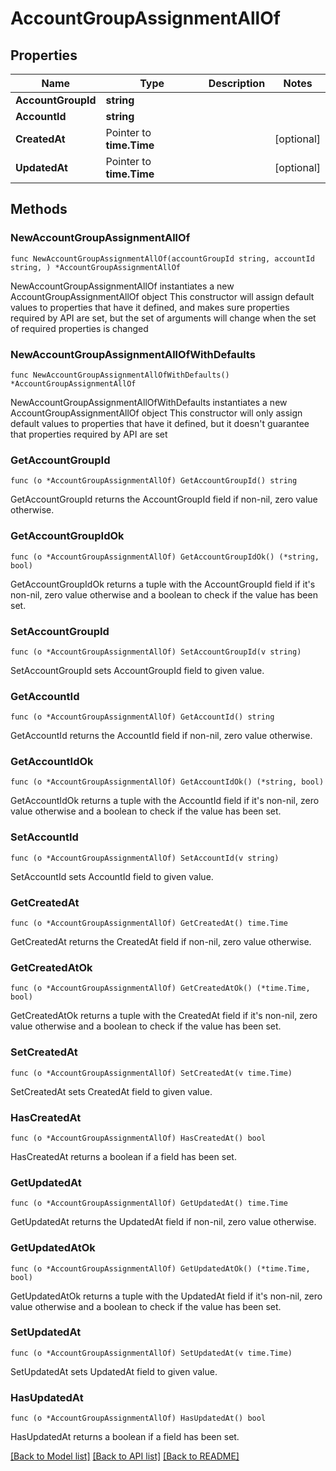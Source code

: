 # AccountGroupAssignmentAllOf

## Properties

Name | Type | Description | Notes
------------ | ------------- | ------------- | -------------
**AccountGroupId** | **string** |  | 
**AccountId** | **string** |  | 
**CreatedAt** | Pointer to **time.Time** |  | [optional] 
**UpdatedAt** | Pointer to **time.Time** |  | [optional] 

## Methods

### NewAccountGroupAssignmentAllOf

`func NewAccountGroupAssignmentAllOf(accountGroupId string, accountId string, ) *AccountGroupAssignmentAllOf`

NewAccountGroupAssignmentAllOf instantiates a new AccountGroupAssignmentAllOf object
This constructor will assign default values to properties that have it defined,
and makes sure properties required by API are set, but the set of arguments
will change when the set of required properties is changed

### NewAccountGroupAssignmentAllOfWithDefaults

`func NewAccountGroupAssignmentAllOfWithDefaults() *AccountGroupAssignmentAllOf`

NewAccountGroupAssignmentAllOfWithDefaults instantiates a new AccountGroupAssignmentAllOf object
This constructor will only assign default values to properties that have it defined,
but it doesn't guarantee that properties required by API are set

### GetAccountGroupId

`func (o *AccountGroupAssignmentAllOf) GetAccountGroupId() string`

GetAccountGroupId returns the AccountGroupId field if non-nil, zero value otherwise.

### GetAccountGroupIdOk

`func (o *AccountGroupAssignmentAllOf) GetAccountGroupIdOk() (*string, bool)`

GetAccountGroupIdOk returns a tuple with the AccountGroupId field if it's non-nil, zero value otherwise
and a boolean to check if the value has been set.

### SetAccountGroupId

`func (o *AccountGroupAssignmentAllOf) SetAccountGroupId(v string)`

SetAccountGroupId sets AccountGroupId field to given value.


### GetAccountId

`func (o *AccountGroupAssignmentAllOf) GetAccountId() string`

GetAccountId returns the AccountId field if non-nil, zero value otherwise.

### GetAccountIdOk

`func (o *AccountGroupAssignmentAllOf) GetAccountIdOk() (*string, bool)`

GetAccountIdOk returns a tuple with the AccountId field if it's non-nil, zero value otherwise
and a boolean to check if the value has been set.

### SetAccountId

`func (o *AccountGroupAssignmentAllOf) SetAccountId(v string)`

SetAccountId sets AccountId field to given value.


### GetCreatedAt

`func (o *AccountGroupAssignmentAllOf) GetCreatedAt() time.Time`

GetCreatedAt returns the CreatedAt field if non-nil, zero value otherwise.

### GetCreatedAtOk

`func (o *AccountGroupAssignmentAllOf) GetCreatedAtOk() (*time.Time, bool)`

GetCreatedAtOk returns a tuple with the CreatedAt field if it's non-nil, zero value otherwise
and a boolean to check if the value has been set.

### SetCreatedAt

`func (o *AccountGroupAssignmentAllOf) SetCreatedAt(v time.Time)`

SetCreatedAt sets CreatedAt field to given value.

### HasCreatedAt

`func (o *AccountGroupAssignmentAllOf) HasCreatedAt() bool`

HasCreatedAt returns a boolean if a field has been set.

### GetUpdatedAt

`func (o *AccountGroupAssignmentAllOf) GetUpdatedAt() time.Time`

GetUpdatedAt returns the UpdatedAt field if non-nil, zero value otherwise.

### GetUpdatedAtOk

`func (o *AccountGroupAssignmentAllOf) GetUpdatedAtOk() (*time.Time, bool)`

GetUpdatedAtOk returns a tuple with the UpdatedAt field if it's non-nil, zero value otherwise
and a boolean to check if the value has been set.

### SetUpdatedAt

`func (o *AccountGroupAssignmentAllOf) SetUpdatedAt(v time.Time)`

SetUpdatedAt sets UpdatedAt field to given value.

### HasUpdatedAt

`func (o *AccountGroupAssignmentAllOf) HasUpdatedAt() bool`

HasUpdatedAt returns a boolean if a field has been set.


[[Back to Model list]](../README.md#documentation-for-models) [[Back to API list]](../README.md#documentation-for-api-endpoints) [[Back to README]](../README.md)


